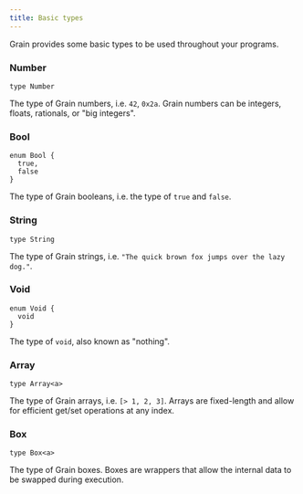 ```yaml
---
title: Basic types
---
```


Grain provides some basic types to be used throughout your programs.

### **Number**

```grain
type Number
```

The type of Grain numbers, i.e. `42`, `0x2a`. Grain numbers can be integers, floats, rationals, or "big integers".

### **Bool**

```grain
enum Bool {
  true,
  false
}
```

The type of Grain booleans, i.e. the type of `true` and `false`.

### **String**

```grain
type String
```

The type of Grain strings, i.e. `"The quick brown fox jumps over the lazy dog."`.

### **Void**

```grain
enum Void {
  void
}
```

The type of `void`, also known as "nothing".

### **Array**

```grain
type Array<a>
```

The type of Grain arrays, i.e. `[> 1, 2, 3]`. Arrays are fixed-length and allow for efficient get/set operations at any index.

### **Box**

```grain
type Box<a>
```

The type of Grain boxes. Boxes are wrappers that allow the internal data to be swapped during execution.
